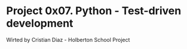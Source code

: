 # Project 0x07. Python - Test-driven development
Wirted by Cristian Diaz - Holberton School Project

